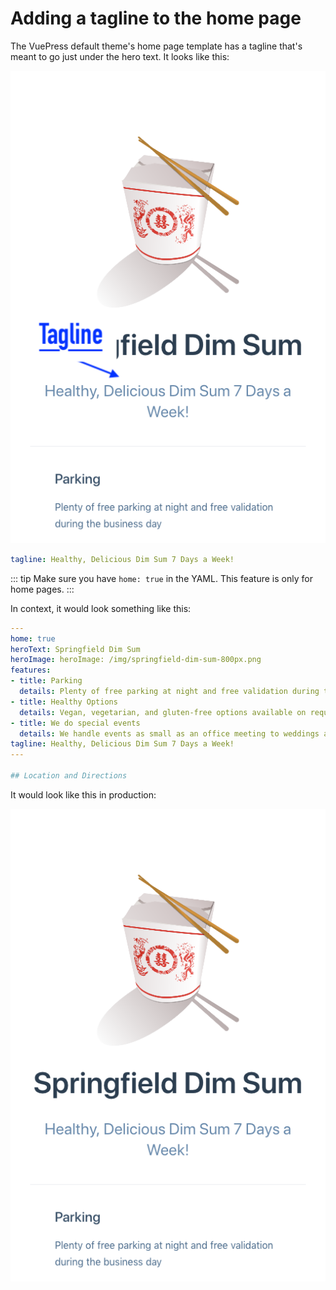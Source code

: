 # Adding a tagline to the home page

The VuePress default theme's home page template has a tagline that's meant to go just under the hero text. It looks like this:

![Screen shot of home page with 1 feature markup](./assets/img/default1-tagline-labeled.png)

```yaml
tagline: Healthy, Delicious Dim Sum 7 Days a Week!
```

::: tip
Make sure you have `home: true` in the YAML. This feature is only for home pages.
:::

In context, it would look something like this:

```yaml
---
home: true
heroText: Springfield Dim Sum
heroImage: heroImage: /img/springfield-dim-sum-800px.png
features:
- title: Parking 
  details: Plenty of free parking at night and free validation during the business day
- title: Healthy Options 
  details: Vegan, vegetarian, and gluten-free options available on request.
- title: We do special events 
  details: We handle events as small as an office meeting to weddings and huge corporate events 
tagline: Healthy, Delicious Dim Sum 7 Days a Week!
---

## Location and Directions
```

It would look like this in production:

![Screen shot of home page with 1 feature markup](./assets/img/default1-tagline.png)
